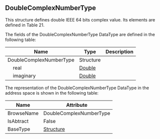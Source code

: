 <!-- datatype -->
## DoubleComplexNumberType
This structure defines double IEEE 64 bits complex value. Its elements are defined in Table 21.  
<!-- end of description -->
The fields of the DoubleComplexNumberType DataType are defined in the following table:  

|Name|Type|Description|
|---|---|---|
|DoubleComplexNumberType|Structure||
|&nbsp;&nbsp;&nbsp;&nbsp;real|[Double](../../../Part3/DataTypes/Double/readme.md)||
|&nbsp;&nbsp;&nbsp;&nbsp;imaginary|[Double](../../../Part3/DataTypes/Double/readme.md)||

The representation of the DoubleComplexNumberType DataType in the address space is shown in the following table:  

|Name|Attribute|
|---|---|
|BrowseName|DoubleComplexNumberType|
|IsAbtract|False|
|BaseType|[Structure](../../../Part3/DataTypes/Structure/readme.md)|

